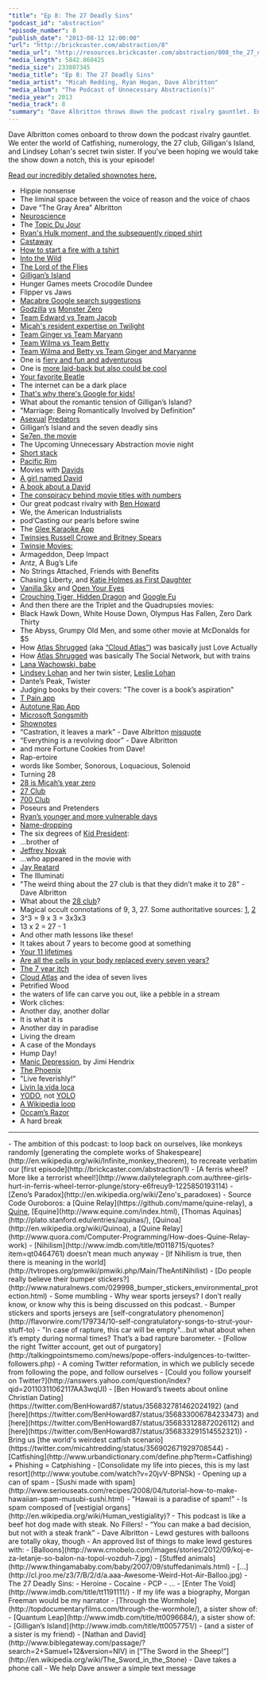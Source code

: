 ```yaml
---
"title": "Ep 8: The 27 Deadly Sins"
"podcast_id": "abstraction"
"episode_number": 8
"publish_date": "2013-08-12 12:00:00"
"url": "http://brickcaster.com/abstraction/8"
"media_url": "http://resources.brickcaster.com/abstraction/008_the_27_deadly_sins.mp3"
"media_length": 5842.860425
"media_size": 233807345
"media_title": "Ep 8: The 27 Deadly Sins"
"media_artist": "Micah Redding, Ryan Hogan, Dave Albritton"
"media_album": "The Podcast of Unnecessary Abstraction(s)"
"media_year": 2013
"media_track": 8
"summary": "Dave Albritton throws down the podcast rivalry gauntlet. Enter the world of Catfishing, numerology, the 27 club, Gilligan's Island, and Lindsey Lohan's secret twin sister. If you've been hoping we would take the show down a notch, this is your episode!"
---
```

Dave Albritton comes onboard to throw down the podcast rivalry gauntlet. We enter the world of Catfishing, numerology, the 27 club, Gilligan's Island, and Lindsey Lohan's secret twin sister. If you've been hoping we would take the show down a notch, this is your episode!

[Read our incredibly detailed shownotes here.](http://brickcaster.com/abstraction/8)

- Hippie nonsense
- The liminal space between the voice of reason and the voice of chaos
- Dave “The Gray Area” Albritton
- [Neuroscience](http://www.theguardian.com/books/2013/aug/05/high-price-carl-hart-review)
- The [Topic Du Jour](http://translate.google.com/#auto/en/topic%20du%20jour)
- [Ryan's Hulk moment, and the subsequently ripped shirt](https://twitter.com/lonesome_hobo/status/357567350515572737)
- [Castaway](http://static.tvtropes.org/pmwiki/pub/images/castaway.gif)
- [How to start a fire with a tshirt](http://lifehacker.com/5398636/make-an-emergency-fire-starter-from-a-t+shirt)
- [Into the Wild](http://www.youtube.com/watch?v=DCoJgf5Xyjc)
- [The Lord of the Flies](http://www.sparknotes.com/lit/flies/)
- [Gilligan’s Island](http://www.gilligansisle.com/)
- Hunger Games meets Crocodile Dundee
- Flipper vs Jaws
- [Macabre Google search suggestions](https://www.google.com/search?q=flipper+killed+himself)
- [Godzilla](http://www.imdb.com/title/tt0059346/) [vs](http://cinemaknifefight.files.wordpress.com/2010/08/monsterzero2.jpg) [Monster Zero](http://cinemaknifefight.wordpress.com/2010/08/13/in-the-spooklight-godzilla-vs-monster-zero/)
- [Team Edward vs Team Jacob](http://www.pajiba.com/think_pieces/team-edward-vs-team-jacob-an-intellectual-and-spirited-debate.php)
- [Micah's resident expertise on Twilight](http://micahredding.com/blog/2010/07/28/twilight-and-the-burden-of-free-will)
- [Team Ginger vs Team Maryann](http://www.retrocrush.com/babes/dawn/gingervmaryann.html)
- [Team Wilma vs Team Betty](http://www.youtube.com/watch?v=gH5pl1rp7FA)
- [Team Wilma and Betty vs Team Ginger and Maryanne](http://www.grudge-match.com/History/wilmabettygingermaryann.shtml)
- One is [fiery and fun and adventurous](http://en.wikipedia.org/wiki/Wilma_Flintstone)
- One is [more laid-back but also could be cool](http://en.wikipedia.org/wiki/Betty_Rubble)
- [Your favorite Beatle](http://www.dailyrepublic.com/entertainment/what-does-your-favorite-beatle-say-about-you/)
- The internet can be a dark place
- [That's why there's Google for kids!](http://www.safesearchkids.com/search-for-kids/)
- What about the romantic tension of Gilligan’s Island?
- "Marriage: Being Romantically Involved by Definition"
- [Asexual](http://www.asexuality.org/) [Predators](http://www.asexuality.org/en/topic/40028-asexual-predator/)
- Gilligan’s Island and the seven deadly sins
- [Se7en, the movie](http://www.imdb.com/title/tt0114369/)
- The Upcoming Unnecessary Abstraction movie night
- [Short stack](http://www.shortstack.com.au/)
- [Pacific Rim](http://www.imdb.com/title/tt1663662/)
- Movies with [Davids](http://www.youtube.com/watch?v=xOqfgLh_pnI)
- [A girl named David](http://answers.yahoo.com/question/index?qid=20090610200453AA41ABn)
- [A book about a David](http://en.wikipedia.org/wiki/I_Am_David)
- [The conspiracy behind movie titles with numbers](https://twitter.com/micahtredding/status/348514880489410561)
- Our great podcast rivalry with [Ben Howard](https://twitter.com/BenHoward87)
- We, the American Industrialists
- pod‘Casting our pearls before swine
- The [Glee Karaoke App](http://glee.smule.com/)
- [Twinsies Russell Crowe and Britney Spears](http://anythinghollywood.com/wp-content/2013/01/britney-spears-teases-russell-crowe.jpg)
- [Twinsie Movies:](http://www.11points.com/Movies/11_Damn_Near_Identical_Movies_That_Were_Released_at_the_Same_Time)
 - Armageddon, Deep Impact
 - Antz, A Bug’s Life
 - No Strings Attached, Friends with Benefits
 - Chasing Liberty, and [Katie Holmes as First Daughter](http://www.imdb.com/title/tt0361620/)
 - [Vanilla Sky](http://www.imdb.com/title/tt0259711/) and [Open Your Eyes](http://www.imdb.com/title/tt0125659/?ref_=tt_rec_tt)
 - [Crouching Tiger, Hidden Dragon](http://www.imdb.com/title/tt0190332/) and [Google Fu](http://lifehacker.com/5940946/20-google-search-shortcuts-to-hone-your-google+fu)
- And then there are the Triplet and the Quadrupsies movies:
 - Black Hawk Down, White House Down, Olympus Has Fallen, Zero Dark Thirty
 - The Abyss, Grumpy Old Men, and some other movie at McDonalds for $5
 - How [Atlas Shrugged](http://www.atlasshruggedmovie.com/) (aka [“Cloud Atlas”](http://cloudatlas.warnerbros.com/)) was basically just Love Actually
 - How [Atlas Shrugged](http://cloudatlas.warnerbros.com/) was basically The Social Network, but with trains
- [Lana Wachowski, babe](http://www.imdb.com/name/nm0905154/)
- [Lindsey Lohan](http://www.nydailynews.com/entertainment/gossip/lindsay-lohan-cradled-shaquille-o-neal-article-1.1423785) and her twin sister, [Leslie Lohan](http://en.wikipedia.org/wiki/Lindsay_Lohan)
- Dante’s Peak, Twister
- Judging books by their covers: "The cover is a book’s aspiration"
- [T Pain app](https://itunes.apple.com/us/app/i-am-t-pain-2.0/id314652382?mt=8)
- [Autotune Rap App](https://itunes.apple.com/us/app/autorap/id524299475?mt=8)
- [Microsoft Songsmith](http://www.youtube.com/watch?v=3oGFogwcx-E)
- [Shownotes](http://brickcaster.com/abstration/8)
- “Castration, it leaves a mark” - Dave Albritton [misquote](http://brickcaster.com/abstraction/6)
- “Everything is a revolving door” - Dave Albritton
- and more Fortune Cookies from Dave!
- Rap-ertoire
- words like Somber, Sonorous, Loquacious, Solenoid
- Turning 28
- [28 is Micah’s year zero](http://micahredding.com/blog/2010/10/01/year-zero)
- [27 Club](http://www.buzzfeed.com/daves4/15-other-musicians-who-died-at-age-27)
- [700 Club](http://www.the700.org/)
- Poseurs and Pretenders
- [Ryan’s younger and more vulnerable days](https://twitter.com/lonesome_hobo/status/341249746897358848)
- [Name-dropping](http://brickcaster.com/abstraction/7)
- The six degrees of [Kid President](http://kidpresident.com/):
 - ...brother of
 - [Jeffrey Novak](http://troubleinmindrecs.com/bands/jeffreynovak.html)
 - ...who appeared in the movie with
 - [Jay Reatard](http://www.jayreatard.com/)
- The Illuminati
- "The weird thing about the 27 club is that they didn’t make it to 28" - Dave Albritton
- What about the [28 club](http://www.showtimeny.com/Club%2028.html)?
- Magical occult connotations of 9, 3, 27. Some authoritative sources: [1](http://helpfreetheearth.com/news565_numbers.html), [2](http://www.godlikeproductions.com/forum1/message554535/pg1)
- 3^3 = 9 x 3 = 3x3x3
- 13 x 2 = 27 - 1
- And other math lessons like these!
- It takes about 7 years to become good at something
- [Your 11 lifetimes](http://www.smbc-comics.com/?id=2722)
- [Are all the cells in your body replaced every seven years?](http://stemcell.stanford.edu/research/)
- [The 7 year itch](http://www.imdb.com/title/tt0048605/)
- [Cloud Atlas](http://www.atlasshruggedmovie.com/) and the idea of seven lives
- Petrified Wood
- the waters of life can carve you out, like a pebble in a stream
- Work cliches:
 - Another day, another dollar
 - It is what it is
 - Another day in paradise
 - Living the dream
 - A case of the Mondays
 - Hump Day!
- [Manic Depression](http://www.youtube.com/watch?v=FjP81zL_RXA), by Jimi Hendrix
- [The Phoenix](http://www.phoenix.edu/campus-locations/tn/nashville-campus/nashville-campus.html)
- "Live feverishly!"
- [Livin la vida loca](http://www.youtube.com/watch?v=p47fEXGabaY)
- [YODO](http://www.urbandictionary.com/define.php?term=yodo), not <a href="http://en.wikipedia.org/wiki/YOLO_(motto)">YOLO</a>
- [A Wikipedia loop](http://xkcd.com/978/)
- [Occam’s Razor](http://en.wikipedia.org/wiki/Hickam's_dictum)
- A hard break
<hr>
- The ambition of this podcast: to loop back on ourselves, like monkeys randomly [generating the complete works of Shakespeare](http://en.wikipedia.org/wiki/Infinite_monkey_theorem), to recreate verbatim our [first episode](http://brickcaster.com/abstraction/1)
- [A ferris wheel? More like a terrorist wheel!](http://www.dailytelegraph.com.au/three-girls-hurt-in-ferris-wheel-terror-plunge/story-e6freuy9-1225850193114)
- [Zeno’s Paradox](http://en.wikipedia.org/wiki/Zeno's_paradoxes)
- Source Code Ouroboros: a [Quine Relay](https://github.com/mame/quine-relay), a <a href="http://en.wikipedia.org/wiki/Quine_(computing)">Quine</a>, [Equine](http://www.equine.com/index.html), [Thomas Aquinas](http://plato.stanford.edu/entries/aquinas/), [Quinoa](http://en.wikipedia.org/wiki/Quinoa), a [Quine Relay](http://www.quora.com/Computer-Programming/How-does-Quine-Relay-work)
- [Nihilism](http://www.imdb.com/title/tt0118715/quotes?item=qt0464761) doesn’t mean much anyway
- [If Nihilism is true, then there is meaning in the world](http://tvtropes.org/pmwiki/pmwiki.php/Main/TheAntiNihilist)
- [Do people really believe their bumper stickers?](http://www.naturalnews.com/029998_bumper_stickers_environmental_protection.html)
- Some mumbling
- Why wear sports jerseys? I don’t really know, or know why this is being discussed on this podcast.
- Bumper stickers and sports jerseys are [self-congratulatory phenomenon](http://flavorwire.com/179734/10-self-congratulatory-songs-to-strut-your-stuff-to)
- "In case of rapture, this car will be empty"...but what about when it’s empty during normal times? That’s a bad rapture barometer.
- [Follow the right Twitter account, get out of purgatory](http://talkingpointsmemo.com/news/pope-offers-indulgences-to-twitter-followers.php)
- A coming Twitter reformation, in which we publicly secede from following the pope, and follow ourselves
- [Could you follow yourself on Twitter?](http://answers.yahoo.com/question/index?qid=20110311062117AA3wqUI)
- [Ben Howard’s tweets about online Christian Dating](https://twitter.com/BenHoward87/status/356832781462024192) (and [here](https://twitter.com/BenHoward87/status/356833006784233473) and [here](https://twitter.com/BenHoward87/status/356833128872026112) and [here](https://twitter.com/BenHoward87/status/356833291514552321))
- Bring us [the world's weirdest catfish scenario](https://twitter.com/micahtredding/status/356902671929708544)
- [Catfishing](http://www.urbandictionary.com/define.php?term=Catfishing) + Phishing = Catphishing
- [Consolidate my life into pieces, this is my last resort](http://www.youtube.com/watch?v=20jvV-BPNSk)
- Opening up a can of spam
- [Sushi made with spam](http://www.seriouseats.com/recipes/2008/04/tutorial-how-to-make-hawaiian-spam-musubi-sushi.html)
- "Hawaii is a paradise of spam!"
- Is spam composed of [vestigial organs](http://en.wikipedia.org/wiki/Human_vestigiality)?
- This podcast is like a beef hot dog made with steak. No Fillers!
- “You can make a bad decision, but not with a steak frank” - Dave Albritton
- Lewd gestures with balloons are totally okay, though
- An approved list of things to make lewd gestures with:
 - [Balloons](http://www.crnobelo.com/images/stories/2012/09/koj-e-za-letanje-so-balon-na-topol-vozduh-7.jpg)
 - [Stuffed animals](http://www.thingamababy.com/baby/2007/09/stuffedanimals.html)
 - […](http://cl.jroo.me/z3/7/B/2/d/a.aaa-Awesome-Weird-Hot-Air-Balloo.jpg)
- The 27 Deadly Sins:
 - Heroine
 - Cocaine
 - PCP
 - ...
- [Enter The Void](http://www.imdb.com/title/tt1191111/)
- If my life was a biography, Morgan Freeman would be my narrator
- [Through the Wormhole](http://topdocumentaryfilms.com/through-the-wormhole/), a sister show of:
- [Quantum Leap](http://www.imdb.com/title/tt0096684/), a sister show of:
- [Gilligan’s Island](http://www.imdb.com/title/tt0057751/)
- (and a sister of a sister is my friend)
- [Nathan and David](http://www.biblegateway.com/passage/?search=2+Samuel+12&version=NIV) in [“The Sword in the Sheep!”](http://en.wikipedia.org/wiki/The_Sword_in_the_Stone)
- Dave takes a phone call
- We help Dave answer a simple text message
